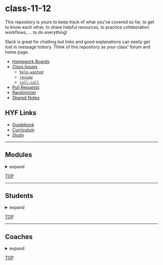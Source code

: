<!-- BEGIN HEADER -->
# class-11-12
<!-- END HEADER -->

This repository is yours to keep track of what you've covered so far, to get to know each other, to share helpful resources, to practice collaboration workflows, ... to do everything!

Slack is great for chatting but links and good explanations can easily get lost in message history.  Think of this repository as your class' forum and home page.

<!-- BEGIN LINKS -->

- [Homework Boards](https://github.com/HackYourFutureBelgium/class-11-12/projects)
- [Class Issues](https://github.com/HackYourFutureBelgium/class-11-12/issues)
    - [`help-wanted`](https://github.com/HackYourFutureBelgium/class-11-12/issues?q=label%3Ahelp-wanted)
    - [`review`](https://github.com/HackYourFutureBelgium/class-11-12/issues?q=label%3Areview)
    - [`roll-call`](https://github.com/HackYourFutureBelgium/class-11-12/issues?q=label%3Aroll-call)
- [Pull Requests](https://github.com/HackYourFutureBelgium/class-11-12/pulls)
- [Randomizer](https://hackyourfuture.be/class-11-12/randomizer)
- [Shared Notes](./shared-notes)

<!-- END LINKS -->

## HYF Links

- [Guidebook](https://home.hackyourfuture.be/students)
- [Curriculum](https://home.hackyourfuture.be/curriculum)
- [Study](https://study.hackyourfuture.be)

---

<!-- BEGIN MODULES -->
<h2>Modules</h2><details><summary>expand</summary><ol>

<li><h3><a href="https://hackyourfuture.be/working-with-code" target="_blank">working-with-code</a></h3>
  <ul><li><p>    1 week    | <a href="https://github.com/HackYourFutureBelgium/class-11-12/projects/1" target="_blank">project board</a>     | <a href="https://github.com/HackYourFutureBelgium/class-11-12/issues?q=milestone%3Aworking-with-code+label%3Aindividual" target="_blank"><code>individual</code></a>     | <a href="https://github.com/HackYourFutureBelgium/class-11-12/milestone/1" target="_blank">all issues</a>     | <a href="https://hackyourfuture.be/working-with-code#class-recordings" target="_blank">class recordings</a>   </p></li></ul></li>

<li><h3><a href="https://hackyourfuture.be/incremental-development" target="_blank">incremental-development</a></h3>
  <ul><li><p>    3 weeks    | <a href="https://github.com/HackYourFutureBelgium/class-11-12/projects/2" target="_blank">project board</a>     | <a href="https://github.com/HackYourFutureBelgium/class-11-12/issues?q=milestone%3Aincremental-development+label%3Aindividual" target="_blank"><code>individual</code></a>     | <a href="https://github.com/HackYourFutureBelgium/class-11-12/milestone/2" target="_blank">all issues</a>     | <a href="https://hackyourfuture.be/incremental-development#class-recordings" target="_blank">class recordings</a>   </p></li></ul></li>

<li><h3><a href="https://hackyourfuture.be/debugging" target="_blank">debugging</a></h3>
  <ul><li><p>    2 weeks    | <a href="https://github.com/HackYourFutureBelgium/class-11-12/projects/3" target="_blank">project board</a>     | <a href="https://github.com/HackYourFutureBelgium/class-11-12/issues?q=milestone%3Adebugging+label%3Aindividual" target="_blank"><code>individual</code></a>     | <a href="https://github.com/HackYourFutureBelgium/class-11-12/milestone/3" target="_blank">all issues</a>     | <a href="https://hackyourfuture.be/debugging#class-recordings" target="_blank">class recordings</a>   </p></li></ul></li>

<li><h3><a href="https://hackyourfuture.be/function-design" target="_blank">function-design</a></h3>
  <ul><li><p>    3 weeks    | <a href="https://github.com/HackYourFutureBelgium/class-11-12/projects/4" target="_blank">project board</a>     | <a href="https://github.com/HackYourFutureBelgium/class-11-12/issues?q=milestone%3Afunction-design+label%3Aindividual" target="_blank"><code>individual</code></a>     | <a href="https://github.com/HackYourFutureBelgium/class-11-12/milestone/4" target="_blank">all issues</a>     | <a href="https://hackyourfuture.be/function-design#class-recordings" target="_blank">class recordings</a>   </p></li></ul></li>

<li><h3><a href="https://hackyourfuture.be/separation-of-concerns" target="_blank">separation-of-concerns</a></h3>
  <ul><li><p>    2 weeks    | <a href="https://github.com/HackYourFutureBelgium/class-11-12/projects/5" target="_blank">project board</a>     | <a href="https://github.com/HackYourFutureBelgium/class-11-12/issues?q=milestone%3Aseparation-of-concerns+label%3Aindividual" target="_blank"><code>individual</code></a>     | <a href="https://github.com/HackYourFutureBelgium/class-11-12/milestone/5" target="_blank">all issues</a>     | <a href="https://hackyourfuture.be/separation-of-concerns#class-recordings" target="_blank">class recordings</a>   </p></li></ul></li>

<li><h3><a href="https://hackyourfuture.be/state" target="_blank">state</a></h3>
  <ul><li><p>    2 weeks    | <a href="https://github.com/HackYourFutureBelgium/class-11-12/projects/6" target="_blank">project board</a>     | <a href="https://github.com/HackYourFutureBelgium/class-11-12/issues?q=milestone%3Astate+label%3Aindividual" target="_blank"><code>individual</code></a>     | <a href="https://github.com/HackYourFutureBelgium/class-11-12/milestone/6" target="_blank">all issues</a>     | <a href="https://hackyourfuture.be/state#class-recordings" target="_blank">class recordings</a>   </p></li></ul></li>

<li><h3><a href="https://hackyourfuture.be/encapsulation" target="_blank">encapsulation</a></h3>
  <ul><li><p>    3 weeks    | <a href="https://github.com/HackYourFutureBelgium/class-11-12/projects/7" target="_blank">project board</a>     | <a href="https://github.com/HackYourFutureBelgium/class-11-12/issues?q=milestone%3Aencapsulation+label%3Aindividual" target="_blank"><code>individual</code></a>     | <a href="https://github.com/HackYourFutureBelgium/class-11-12/milestone/7" target="_blank">all issues</a>     | <a href="https://hackyourfuture.be/encapsulation#class-recordings" target="_blank">class recordings</a>   </p></li></ul></li>

<li><h3><a href="https://hackyourfuture.be/asynchronous-programming" target="_blank">asynchronous-programming</a></h3>
  <ul><li><p>    3 weeks    | <a href="https://github.com/HackYourFutureBelgium/class-11-12/projects/8" target="_blank">project board</a>     | <a href="https://github.com/HackYourFutureBelgium/class-11-12/issues?q=milestone%3Aasynchronous-programming+label%3Aindividual" target="_blank"><code>individual</code></a>     | <a href="https://github.com/HackYourFutureBelgium/class-11-12/milestone/8" target="_blank">all issues</a>     | <a href="https://hackyourfuture.be/asynchronous-programming#class-recordings" target="_blank">class recordings</a>   </p></li></ul></li>

<li><h3><a href="https://hackyourfuture.be/web-apps" target="_blank">web-apps</a></h3>
  <ul><li><p>    4 weeks    | <a href="https://github.com/HackYourFutureBelgium/class-11-12/projects/9" target="_blank">project board</a>     | <a href="https://github.com/HackYourFutureBelgium/class-11-12/issues?q=milestone%3Aweb-apps+label%3Aindividual" target="_blank"><code>individual</code></a>     | <a href="https://github.com/HackYourFutureBelgium/class-11-12/milestone/9" target="_blank">all issues</a>     | <a href="https://hackyourfuture.be/web-apps#class-recordings" target="_blank">class recordings</a>   </p></li></ul></li>

<li><h3><a href="https://hackyourfuture.be/databases" target="_blank">databases</a></h3>
  <ul><li><p>    2 weeks    | <a href="https://github.com/HackYourFutureBelgium/class-11-12/projects/10" target="_blank">project board</a>     | <a href="https://github.com/HackYourFutureBelgium/class-11-12/issues?q=milestone%3Adatabases+label%3Aindividual" target="_blank"><code>individual</code></a>     | <a href="https://github.com/HackYourFutureBelgium/class-11-12/milestone/10" target="_blank">all issues</a>     | <a href="https://hackyourfuture.be/databases#class-recordings" target="_blank">class recordings</a>   </p></li></ul></li>

<li><h3><a href="https://hackyourfuture.be/frontend-frameworks" target="_blank">frontend-frameworks</a></h3>
  <ul><li><p>    2 weeks    | <a href="https://github.com/HackYourFutureBelgium/class-11-12/projects/11" target="_blank">project board</a>     | <a href="https://github.com/HackYourFutureBelgium/class-11-12/issues?q=milestone%3Afrontend-frameworks+label%3Aindividual" target="_blank"><code>individual</code></a>     | <a href="https://github.com/HackYourFutureBelgium/class-11-12/milestone/11" target="_blank">all issues</a>     | <a href="https://hackyourfuture.be/frontend-frameworks#class-recordings" target="_blank">class recordings</a>   </p></li></ul></li>

<li><h3><a href="https://hackyourfuture.be/agile-development" target="_blank">agile-development</a></h3>
  <ul><li><p>    6 weeks    | <a href="https://github.com/HackYourFutureBelgium/class-11-12/projects/12" target="_blank">project board</a>     | <a href="https://github.com/HackYourFutureBelgium/class-11-12/issues?q=milestone%3Aagile-development+label%3Aindividual" target="_blank"><code>individual</code></a>     | <a href="https://github.com/HackYourFutureBelgium/class-11-12/milestone/12" target="_blank">all issues</a>     | <a href="https://hackyourfuture.be/agile-development#class-recordings" target="_blank">class recordings</a>   </p></li></ul></li>

<ul></details>


[TOP](#class-11-12)
<!-- END MODULES -->

---

<!-- BEGIN STUDENTS -->
<h2>Students</h2><details><summary>expand</summary>

<table> <tr>
  <td><img src='./lib/avatars/students/octocat-avatar.jpeg' alt='octocat github photo' /></td>
  <td> <h3 display="inline"><a href="https://octocat.github.io">octocat</a></h3>
    <ul>
        <li>class octocat</li>
        <li><a href="https://github.com/octocat">octocat</a></li>
        <li><code><a href="https://github.com/HackYourFutureBelgium/class-11-12/issues?q=author%3Aoctocat">author</a></code></li>
        <li><code><a href="https://github.com/HackYourFutureBelgium/class-11-12/issues?q=assignee%3Aoctocat">assignee</a></code></li>
    </ul>
  </td>
</tr></table>
<table> <tr>
  <td><img src='./lib/avatars/students/-avatar.jpeg' alt=' github photo' /></td>
  <td> <h3 display="inline"><a href="https://.github.io">Anisya</a></h3>
    <ul>
        <li>class 11</li>
        <li><a href="https://github.com/"></a></li>
        <li><code><a href="https://github.com/HackYourFutureBelgium/class-11-12/issues?q=author%3A">author</a></code></li>
        <li><code><a href="https://github.com/HackYourFutureBelgium/class-11-12/issues?q=assignee%3A">assignee</a></code></li>
    </ul>
  </td>
</tr></table>
<table> <tr>
  <td><img src='./lib/avatars/students/-avatar.jpeg' alt=' github photo' /></td>
  <td> <h3 display="inline"><a href="https://.github.io">Arpine</a></h3>
    <ul>
        <li>class 11</li>
        <li><a href="https://github.com/"></a></li>
        <li><code><a href="https://github.com/HackYourFutureBelgium/class-11-12/issues?q=author%3A">author</a></code></li>
        <li><code><a href="https://github.com/HackYourFutureBelgium/class-11-12/issues?q=assignee%3A">assignee</a></code></li>
    </ul>
  </td>
</tr></table>
<table> <tr>
  <td><img src='./lib/avatars/students/-avatar.jpeg' alt=' github photo' /></td>
  <td> <h3 display="inline"><a href="https://.github.io">Bernardo</a></h3>
    <ul>
        <li>class 12</li>
        <li><a href="https://github.com/"></a></li>
        <li><code><a href="https://github.com/HackYourFutureBelgium/class-11-12/issues?q=author%3A">author</a></code></li>
        <li><code><a href="https://github.com/HackYourFutureBelgium/class-11-12/issues?q=assignee%3A">assignee</a></code></li>
    </ul>
  </td>
</tr></table>
<table> <tr>
  <td><img src='./lib/avatars/students/-avatar.jpeg' alt=' github photo' /></td>
  <td> <h3 display="inline"><a href="https://.github.io">Brain</a></h3>
    <ul>
        <li>class 12</li>
        <li><a href="https://github.com/"></a></li>
        <li><code><a href="https://github.com/HackYourFutureBelgium/class-11-12/issues?q=author%3A">author</a></code></li>
        <li><code><a href="https://github.com/HackYourFutureBelgium/class-11-12/issues?q=assignee%3A">assignee</a></code></li>
    </ul>
  </td>
</tr></table>
<table> <tr>
  <td><img src='./lib/avatars/students/-avatar.jpeg' alt=' github photo' /></td>
  <td> <h3 display="inline"><a href="https://.github.io">Burak Sinan</a></h3>
    <ul>
        <li>class 12</li>
        <li><a href="https://github.com/"></a></li>
        <li><code><a href="https://github.com/HackYourFutureBelgium/class-11-12/issues?q=author%3A">author</a></code></li>
        <li><code><a href="https://github.com/HackYourFutureBelgium/class-11-12/issues?q=assignee%3A">assignee</a></code></li>
    </ul>
  </td>
</tr></table>
<table> <tr>
  <td><img src='./lib/avatars/students/-avatar.jpeg' alt=' github photo' /></td>
  <td> <h3 display="inline"><a href="https://.github.io">Chiok</a></h3>
    <ul>
        <li>class 12</li>
        <li><a href="https://github.com/"></a></li>
        <li><code><a href="https://github.com/HackYourFutureBelgium/class-11-12/issues?q=author%3A">author</a></code></li>
        <li><code><a href="https://github.com/HackYourFutureBelgium/class-11-12/issues?q=assignee%3A">assignee</a></code></li>
    </ul>
  </td>
</tr></table>
<table> <tr>
  <td><img src='./lib/avatars/students/-avatar.jpeg' alt=' github photo' /></td>
  <td> <h3 display="inline"><a href="https://.github.io">Chyngyz</a></h3>
    <ul>
        <li>class 12</li>
        <li><a href="https://github.com/"></a></li>
        <li><code><a href="https://github.com/HackYourFutureBelgium/class-11-12/issues?q=author%3A">author</a></code></li>
        <li><code><a href="https://github.com/HackYourFutureBelgium/class-11-12/issues?q=assignee%3A">assignee</a></code></li>
    </ul>
  </td>
</tr></table>
<table> <tr>
  <td><img src='./lib/avatars/students/-avatar.jpeg' alt=' github photo' /></td>
  <td> <h3 display="inline"><a href="https://.github.io">Divya Sree</a></h3>
    <ul>
        <li>class 12</li>
        <li><a href="https://github.com/"></a></li>
        <li><code><a href="https://github.com/HackYourFutureBelgium/class-11-12/issues?q=author%3A">author</a></code></li>
        <li><code><a href="https://github.com/HackYourFutureBelgium/class-11-12/issues?q=assignee%3A">assignee</a></code></li>
    </ul>
  </td>
</tr></table>
<table> <tr>
  <td><img src='./lib/avatars/students/-avatar.jpeg' alt=' github photo' /></td>
  <td> <h3 display="inline"><a href="https://.github.io">Emely Roxana</a></h3>
    <ul>
        <li>class 11</li>
        <li><a href="https://github.com/"></a></li>
        <li><code><a href="https://github.com/HackYourFutureBelgium/class-11-12/issues?q=author%3A">author</a></code></li>
        <li><code><a href="https://github.com/HackYourFutureBelgium/class-11-12/issues?q=assignee%3A">assignee</a></code></li>
    </ul>
  </td>
</tr></table>
<table> <tr>
  <td><img src='./lib/avatars/students/-avatar.jpeg' alt=' github photo' /></td>
  <td> <h3 display="inline"><a href="https://.github.io">Houcine</a></h3>
    <ul>
        <li>class 11</li>
        <li><a href="https://github.com/"></a></li>
        <li><code><a href="https://github.com/HackYourFutureBelgium/class-11-12/issues?q=author%3A">author</a></code></li>
        <li><code><a href="https://github.com/HackYourFutureBelgium/class-11-12/issues?q=assignee%3A">assignee</a></code></li>
    </ul>
  </td>
</tr></table>
<table> <tr>
  <td><img src='./lib/avatars/students/-avatar.jpeg' alt=' github photo' /></td>
  <td> <h3 display="inline"><a href="https://.github.io">Himanshi</a></h3>
    <ul>
        <li>class 12</li>
        <li><a href="https://github.com/"></a></li>
        <li><code><a href="https://github.com/HackYourFutureBelgium/class-11-12/issues?q=author%3A">author</a></code></li>
        <li><code><a href="https://github.com/HackYourFutureBelgium/class-11-12/issues?q=assignee%3A">assignee</a></code></li>
    </ul>
  </td>
</tr></table>
<table> <tr>
  <td><img src='./lib/avatars/students/-avatar.jpeg' alt=' github photo' /></td>
  <td> <h3 display="inline"><a href="https://.github.io">Raoul</a></h3>
    <ul>
        <li>class 12</li>
        <li><a href="https://github.com/"></a></li>
        <li><code><a href="https://github.com/HackYourFutureBelgium/class-11-12/issues?q=author%3A">author</a></code></li>
        <li><code><a href="https://github.com/HackYourFutureBelgium/class-11-12/issues?q=assignee%3A">assignee</a></code></li>
    </ul>
  </td>
</tr></table>
<table> <tr>
  <td><img src='./lib/avatars/students/-avatar.jpeg' alt=' github photo' /></td>
  <td> <h3 display="inline"><a href="https://.github.io">Krystyna</a></h3>
    <ul>
        <li>class 11</li>
        <li><a href="https://github.com/"></a></li>
        <li><code><a href="https://github.com/HackYourFutureBelgium/class-11-12/issues?q=author%3A">author</a></code></li>
        <li><code><a href="https://github.com/HackYourFutureBelgium/class-11-12/issues?q=assignee%3A">assignee</a></code></li>
    </ul>
  </td>
</tr></table>
<table> <tr>
  <td><img src='./lib/avatars/students/-avatar.jpeg' alt=' github photo' /></td>
  <td> <h3 display="inline"><a href="https://.github.io">Kemi</a></h3>
    <ul>
        <li>class 12</li>
        <li><a href="https://github.com/"></a></li>
        <li><code><a href="https://github.com/HackYourFutureBelgium/class-11-12/issues?q=author%3A">author</a></code></li>
        <li><code><a href="https://github.com/HackYourFutureBelgium/class-11-12/issues?q=assignee%3A">assignee</a></code></li>
    </ul>
  </td>
</tr></table>
<table> <tr>
  <td><img src='./lib/avatars/students/-avatar.jpeg' alt=' github photo' /></td>
  <td> <h3 display="inline"><a href="https://.github.io">Liubov</a></h3>
    <ul>
        <li>class 11</li>
        <li><a href="https://github.com/"></a></li>
        <li><code><a href="https://github.com/HackYourFutureBelgium/class-11-12/issues?q=author%3A">author</a></code></li>
        <li><code><a href="https://github.com/HackYourFutureBelgium/class-11-12/issues?q=assignee%3A">assignee</a></code></li>
    </ul>
  </td>
</tr></table>
<table> <tr>
  <td><img src='./lib/avatars/students/-avatar.jpeg' alt=' github photo' /></td>
  <td> <h3 display="inline"><a href="https://.github.io">Laura Alicia</a></h3>
    <ul>
        <li>class 12</li>
        <li><a href="https://github.com/"></a></li>
        <li><code><a href="https://github.com/HackYourFutureBelgium/class-11-12/issues?q=author%3A">author</a></code></li>
        <li><code><a href="https://github.com/HackYourFutureBelgium/class-11-12/issues?q=assignee%3A">assignee</a></code></li>
    </ul>
  </td>
</tr></table>
<table> <tr>
  <td><img src='./lib/avatars/students/-avatar.jpeg' alt=' github photo' /></td>
  <td> <h3 display="inline"><a href="https://.github.io">Mahmoud</a></h3>
    <ul>
        <li>class 11</li>
        <li><a href="https://github.com/"></a></li>
        <li><code><a href="https://github.com/HackYourFutureBelgium/class-11-12/issues?q=author%3A">author</a></code></li>
        <li><code><a href="https://github.com/HackYourFutureBelgium/class-11-12/issues?q=assignee%3A">assignee</a></code></li>
    </ul>
  </td>
</tr></table>
<table> <tr>
  <td><img src='./lib/avatars/students/-avatar.jpeg' alt=' github photo' /></td>
  <td> <h3 display="inline"><a href="https://.github.io">Maria</a></h3>
    <ul>
        <li>class 11</li>
        <li><a href="https://github.com/"></a></li>
        <li><code><a href="https://github.com/HackYourFutureBelgium/class-11-12/issues?q=author%3A">author</a></code></li>
        <li><code><a href="https://github.com/HackYourFutureBelgium/class-11-12/issues?q=assignee%3A">assignee</a></code></li>
    </ul>
  </td>
</tr></table>
<table> <tr>
  <td><img src='./lib/avatars/students/-avatar.jpeg' alt=' github photo' /></td>
  <td> <h3 display="inline"><a href="https://.github.io">Marie Belyse</a></h3>
    <ul>
        <li>class 11</li>
        <li><a href="https://github.com/"></a></li>
        <li><code><a href="https://github.com/HackYourFutureBelgium/class-11-12/issues?q=author%3A">author</a></code></li>
        <li><code><a href="https://github.com/HackYourFutureBelgium/class-11-12/issues?q=assignee%3A">assignee</a></code></li>
    </ul>
  </td>
</tr></table>
<table> <tr>
  <td><img src='./lib/avatars/students/-avatar.jpeg' alt=' github photo' /></td>
  <td> <h3 display="inline"><a href="https://.github.io">Moon</a></h3>
    <ul>
        <li>class 12</li>
        <li><a href="https://github.com/"></a></li>
        <li><code><a href="https://github.com/HackYourFutureBelgium/class-11-12/issues?q=author%3A">author</a></code></li>
        <li><code><a href="https://github.com/HackYourFutureBelgium/class-11-12/issues?q=assignee%3A">assignee</a></code></li>
    </ul>
  </td>
</tr></table>
<table> <tr>
  <td><img src='./lib/avatars/students/-avatar.jpeg' alt=' github photo' /></td>
  <td> <h3 display="inline"><a href="https://.github.io">Peyman</a></h3>
    <ul>
        <li>class 11</li>
        <li><a href="https://github.com/"></a></li>
        <li><code><a href="https://github.com/HackYourFutureBelgium/class-11-12/issues?q=author%3A">author</a></code></li>
        <li><code><a href="https://github.com/HackYourFutureBelgium/class-11-12/issues?q=assignee%3A">assignee</a></code></li>
    </ul>
  </td>
</tr></table>
<table> <tr>
  <td><img src='./lib/avatars/students/-avatar.jpeg' alt=' github photo' /></td>
  <td> <h3 display="inline"><a href="https://.github.io">Preeti</a></h3>
    <ul>
        <li>class 12</li>
        <li><a href="https://github.com/"></a></li>
        <li><code><a href="https://github.com/HackYourFutureBelgium/class-11-12/issues?q=author%3A">author</a></code></li>
        <li><code><a href="https://github.com/HackYourFutureBelgium/class-11-12/issues?q=assignee%3A">assignee</a></code></li>
    </ul>
  </td>
</tr></table>
<table> <tr>
  <td><img src='./lib/avatars/students/-avatar.jpeg' alt=' github photo' /></td>
  <td> <h3 display="inline"><a href="https://.github.io">Rafael García</a></h3>
    <ul>
        <li>class 11</li>
        <li><a href="https://github.com/"></a></li>
        <li><code><a href="https://github.com/HackYourFutureBelgium/class-11-12/issues?q=author%3A">author</a></code></li>
        <li><code><a href="https://github.com/HackYourFutureBelgium/class-11-12/issues?q=assignee%3A">assignee</a></code></li>
    </ul>
  </td>
</tr></table>
<table> <tr>
  <td><img src='./lib/avatars/students/-avatar.jpeg' alt=' github photo' /></td>
  <td> <h3 display="inline"><a href="https://.github.io">Samir</a></h3>
    <ul>
        <li>class 11</li>
        <li><a href="https://github.com/"></a></li>
        <li><code><a href="https://github.com/HackYourFutureBelgium/class-11-12/issues?q=author%3A">author</a></code></li>
        <li><code><a href="https://github.com/HackYourFutureBelgium/class-11-12/issues?q=assignee%3A">assignee</a></code></li>
    </ul>
  </td>
</tr></table>
<table> <tr>
  <td><img src='./lib/avatars/students/-avatar.jpeg' alt=' github photo' /></td>
  <td> <h3 display="inline"><a href="https://.github.io">Sandra</a></h3>
    <ul>
        <li>class 11</li>
        <li><a href="https://github.com/"></a></li>
        <li><code><a href="https://github.com/HackYourFutureBelgium/class-11-12/issues?q=author%3A">author</a></code></li>
        <li><code><a href="https://github.com/HackYourFutureBelgium/class-11-12/issues?q=assignee%3A">assignee</a></code></li>
    </ul>
  </td>
</tr></table>
<table> <tr>
  <td><img src='./lib/avatars/students/-avatar.jpeg' alt=' github photo' /></td>
  <td> <h3 display="inline"><a href="https://.github.io">Sharaf</a></h3>
    <ul>
        <li>class 11</li>
        <li><a href="https://github.com/"></a></li>
        <li><code><a href="https://github.com/HackYourFutureBelgium/class-11-12/issues?q=author%3A">author</a></code></li>
        <li><code><a href="https://github.com/HackYourFutureBelgium/class-11-12/issues?q=assignee%3A">assignee</a></code></li>
    </ul>
  </td>
</tr></table>
<table> <tr>
  <td><img src='./lib/avatars/students/-avatar.jpeg' alt=' github photo' /></td>
  <td> <h3 display="inline"><a href="https://.github.io">Solomon Welday</a></h3>
    <ul>
        <li>class 12</li>
        <li><a href="https://github.com/"></a></li>
        <li><code><a href="https://github.com/HackYourFutureBelgium/class-11-12/issues?q=author%3A">author</a></code></li>
        <li><code><a href="https://github.com/HackYourFutureBelgium/class-11-12/issues?q=assignee%3A">assignee</a></code></li>
    </ul>
  </td>
</tr></table>
<table> <tr>
  <td><img src='./lib/avatars/students/-avatar.jpeg' alt=' github photo' /></td>
  <td> <h3 display="inline"><a href="https://.github.io">ŞABAN</a></h3>
    <ul>
        <li>class 11</li>
        <li><a href="https://github.com/"></a></li>
        <li><code><a href="https://github.com/HackYourFutureBelgium/class-11-12/issues?q=author%3A">author</a></code></li>
        <li><code><a href="https://github.com/HackYourFutureBelgium/class-11-12/issues?q=assignee%3A">assignee</a></code></li>
    </ul>
  </td>
</tr></table>
<table> <tr>
  <td><img src='./lib/avatars/students/-avatar.jpeg' alt=' github photo' /></td>
  <td> <h3 display="inline"><a href="https://.github.io">Tahmina</a></h3>
    <ul>
        <li>class 12</li>
        <li><a href="https://github.com/"></a></li>
        <li><code><a href="https://github.com/HackYourFutureBelgium/class-11-12/issues?q=author%3A">author</a></code></li>
        <li><code><a href="https://github.com/HackYourFutureBelgium/class-11-12/issues?q=assignee%3A">assignee</a></code></li>
    </ul>
  </td>
</tr></table>
</details>


[TOP](#class-11-12)
<!-- END STUDENTS -->

---

<!-- BEGIN COACHES -->
<h2>Coaches</h2><details><summary>expand</summary>

</details>


[TOP](#class-11-12)
<!-- END COACHES -->
